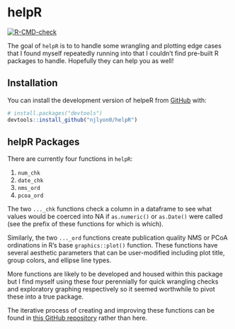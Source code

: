 
<!-- README.md is generated from README.Rmd. Please edit that file -->

# helpR

<!-- badges: start -->

[![R-CMD-check](https://github.com/njlyon0/helpR/workflows/R-CMD-check/badge.svg)](https://github.com/njlyon0/helpR/actions)
<!-- badges: end -->

The goal of `helpR` is to to handle some wrangling and plotting edge
cases that I found myself repeatedly running into that I couldn’t find
pre-built R packages to handle. Hopefully they can help you as well!

## Installation

You can install the development version of helpeR from
[GitHub](https://github.com/) with:

``` r
# install.packages("devtools")
devtools::install_github("njlyon0/helpR")
```

## helpR Packages

There are currently four functions in `helpR`:

1.  `num_chk`
2.  `date_chk`
3.  `nms_ord`
4.  `pcoa_ord`

The two `..._chk` functions check a column in a dataframe to see what
values would be coerced into NA if `as.numeric()` or `as.Date()` were
called (see the prefix of these functions for which is which).

Similarly, the two `..._ord` functions create publication quality NMS or
PCoA ordinations in R’s base `graphics::plot()` function. These
functions have several aesthetic parameters that can be user-modified
including plot title, group colors, and ellipse line types.

More functions are likely to be developed and housed within this package
but I find myself using these four perennially for quick wrangling
checks and exploratory graphing respectively so it seemed worthwhile to
pivot these into a true package.

The iterative process of creating and improving these functions can be
found in [this GitHub
repository](https://github.com/NJLyon-Projects/lyon_custom-fxns) rather
than here.
